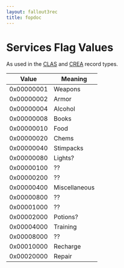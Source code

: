```yaml
---
layout: fallout3rec
title: fopdoc
---
```

Services Flag Values
====================

As used in the [CLAS](../CLAS.html) and [CREA](CREA.html) record types.

Value | Meaning
------|--------
0x00000001 | Weapons
0x00000002 | Armor
0x00000004 | Alcohol
0x00000008 | Books
0x00000010 | Food
0x00000020 | Chems
0x00000040 | Stimpacks
0x00000080 | Lights?
0x00000100 | ??
0x00000200 | ??
0x00000400 | Miscellaneous
0x00000800 | ??
0x00001000 | ??
0x00002000 | Potions?
0x00004000 | Training
0x00008000 | ??
0x00010000 | Recharge
0x00020000 | Repair